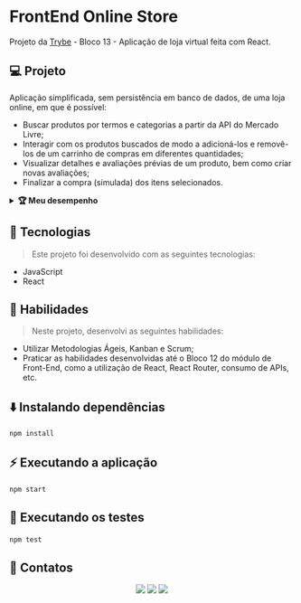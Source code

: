 # FrontEnd Online Store
Projeto da [Trybe](https://www.betrybe.com/) - Bloco 13 - Aplicação de loja virtual feita com React.

## 💻 Projeto

Aplicação simplificada, sem persistência em banco de dados, de uma loja online, em que é possível:

- Buscar produtos por termos e categorias a partir da API do Mercado Livre;
- Interagir com os produtos buscados de modo a adicioná-los e removê-los de um carrinho de compras em diferentes quantidades;
- Visualizar detalhes e avaliações prévias de um produto, bem como criar novas avaliações;
- Finalizar a compra (simulada) dos itens selecionados.

<details>
  <summary><strong>🏆 Meu desempenho</strong></summary><br />

  <img src="project-info/frontend-online-store.png"/>
</details>

## 🚀 Tecnologias
> Este projeto foi desenvolvido com as seguintes tecnologias:

- JavaScript
- React

## 📌 Habilidades

> Neste projeto, desenvolvi as seguintes habilidades:

- Utilizar Metodologias Ágeis, Kanban e Scrum;
- Praticar as habilidades desenvolvidas até o Bloco 12 do módulo de Front-End, como a utilização de React, React Router, consumo de APIs, etc.

## ⬇️ Instalando dependências

```bash
npm install
``` 

## ⚡ Executando a aplicação

```bash
npm start
``` 

## 🧪 Executando os testes

```bash
npm test
```

## 💬 Contatos

<div align="center" style="display: inline_block">
  <a href="https://julianoboese.github.io" target="_blank"><img height="28rem" src="https://img.shields.io/badge/my_portfolio-3fc337?style=for-the-badge" target="_blank"></a> 
  <a href="https://www.linkedin.com/in/julianoboese" target="_blank"><img height="28rem" src="https://img.shields.io/badge/LinkedIn-0077B5?style=for-the-badge&logo=linkedin&logoColor=white"></a> 
  <a href = "mailto:juliano.boese@gmail.com"><img height="28rem" src="https://img.shields.io/badge/Gmail-D14836?style=for-the-badge&logo=gmail&logoColor=white" target="_blank"></a>
</div>

<!-- ## 📄 Licença

Esse projeto está sob licença. Veja o arquivo [LICENÇA](LICENSE.md) para mais detalhes.

[⬆ Voltar ao topo](#nome-do-projeto)<br> -->
